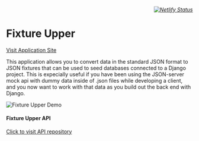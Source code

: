 ###### <p align="right">[![Netlify Status](https://api.netlify.com/api/v1/badges/97900e26-d3b7-421f-b8d2-01544a180a7d/deploy-status)](https://app.netlify.com/sites/fixture-upper/deploys)</p>

# Fixture Upper

[Visit Application Site](https://fixture-upper.netlify.app/)

This application allows you to convert data in the standard JSON format to JSON fixtures that can be used to seed databases connected to a Django project.  This is expecially useful if you have been using the JSON-server mock api with dummy data inside of .json files while developing a client, and you now want to work with that data as you build out the back end with Django.

![Fixture Upper Demo](./public/fixture_upper_demo.gif)

#### Fixture Upper API
[Click to visit API repository](https://github.com/ryanmphill/fixture-upper-server)